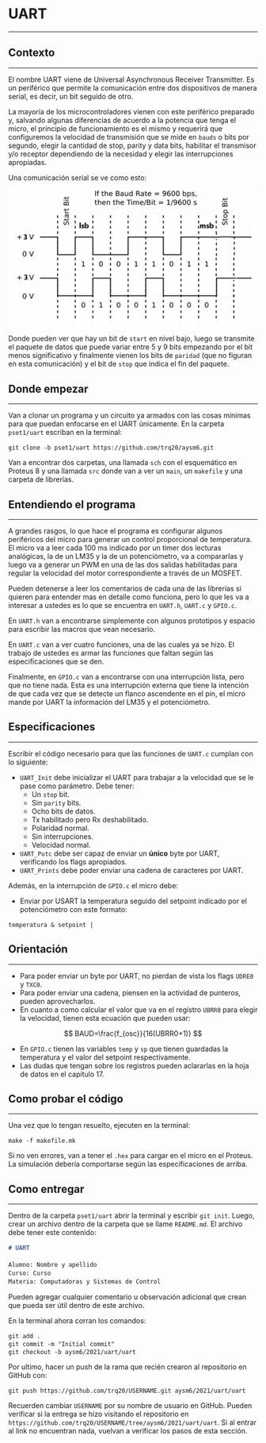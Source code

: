 <script type="text/javascript" charset="utf-8" 
src="https://cdn.mathjax.org/mathjax/latest/MathJax.js?config=TeX-AMS-MML_HTMLorMML,
https://vincenttam.github.io/javascripts/MathJaxLocal.js"></script>


# UART
---
## Contexto
---
El nombre UART viene de Universal Asynchronous Receiver Transmitter. Es un periférico que permite la comunicación entre dos dispositivos de manera serial, es decir, un bit seguido de otro.

La mayoría de los microcontroladores vienen con este periférico preparado y, salvando algunas diferencias de acuerdo a la potencia que tenga el micro, el principio de funcionamiento es el mismo y requerirá que configuremos la velocidad de transmisión que se mide en `bauds` o bits por segundo, elegir la cantidad de stop, parity y data bits, habilitar el transmisor y/o receptor dependiendo de la necesidad y elegir las interrupciones apropiadas.

Una comunicación serial se ve como esto:

![](./uart.png)

Donde pueden ver que hay un bit de `start` en nivel bajo, luego se transmite el paquete de datos que puede variar entre 5 y 9 bits empezando por el bit menos significativo y finalmente vienen los bits de `paridad` (que no figuran en esta comunicación) y el bit de `stop` que indica el fin del paquete.

## Donde empezar
---
Van a clonar un programa y un circuito ya armados con las cosas mínimas para que puedan enfocarse en el UART únicamente. En la carpeta `pset1/uart` escriban en la terminal:

```
git clone -b pset1/uart https://github.com/trq20/aysm6.git
```

Van a encontrar dos carpetas, una llamada `sch` con el esquemático en Proteus 8 y una llamada `src` donde van a ver un `main`, un `makefile` y una carpeta de librerías. 

## Entendiendo el programa
---
A grandes rasgos, lo que hace el programa es configurar algunos periféricos del micro para generar un control proporcional de temperatura. El micro va a leer cada 100 ms indicado por un timer dos lecturas analógicas, la de un LM35 y la de un potenciómetro, va a compararlas y luego va a generar un PWM en una de las dos salidas habilitadas para regular la velocidad del motor correspondiente a través de un MOSFET.

Pueden detenerse a leer los comentarios de cada una de las librerías si quieren para entender mas en detalle como funciona, pero lo que les va a interesar a ustedes es lo que se encuentra en `UART.h`, `UART.c` y `GPIO.c`.

En `UART.h` van a encontrarse simplemente con algunos prototipos y espacio para escribir las macros que vean necesario.

En `UART.c` van a ver cuatro funciones, una de las cuales ya se hizo. El trabajo de ustedes es armar las funciones que faltan según las especificaciones que se den.

Finalmente, en `GPIO.c` van a encontrarse con una interrupción lista, pero que no tiene nada. Esta es una interrupción externa que tiene la intención de que cada vez que se detecte un flanco ascendente en el pin, el micro mande por UART la información del LM35 y el potenciómetro.

## Especificaciones
---
Escribir el código necesario para que las funciones de `UART.c` cumplan con lo siguiente:
- `UART_Init` debe inicializar el UART para trabajar a la velocidad que se le pase como parámetro. Debe tener:
  - Un `stop` bit.
  - Sin `parity` bits.
  - Ocho bits de datos.
  - Tx habilitado pero Rx deshabilitado.
  - Polaridad normal.
  - Sin interrupciones.
  - Velocidad normal.
- `UART_Putc` debe ser capaz de enviar un **único** byte por UART, verificando los flags apropiados. 
- `UART_Prints` debe poder enviar una cadena de caracteres por UART.

Además, en la interrupción de `GPIO.c` el micro debe:
- Enviar por USART la temperatura seguido del setpoint indicado por el potenciómetro con este formato:

```
temperatura & setpoint |
```

## Orientación
---
- Para poder enviar un byte por UART, no pierdan de vista los flags `UDRE0` y `TXC0`.
- Para poder enviar una cadena, piensen en la actividad de punteros, pueden aprovecharlos.
- En cuanto a como calcular el valor que va en el registro `UBRR0` para elegir la velocidad, tienen esta ecuación que pueden usar:

$$
BAUD=\frac{f_{osc}}{16(UBRR0+1)}
$$

- En `GPIO.c` tienen las variables `temp` y `sp` que tienen guardadas la temperatura y el valor del setpoint respectivamente.
- Las dudas que tengan sobre los registros pueden aclararlas en la hoja de datos en el capítulo 17. 

## Como probar el código
---
Una vez que lo tengan resuelto, ejecuten en la terminal:

```
make -f makefile.mk
```

Si no ven errores, van a tener el `.hex` para cargar en el micro en el Proteus. La simulación debería comportarse según las especificaciones de arriba.

## Como entregar
---
Dentro de la carpeta `pset1/uart` abrir la terminal y escribir `git init`. Luego, crear un archivo dentro de la carpeta que se llame `README.md`. El archivo debe tener este contenido:

```markdown
# UART

Alumno: Nombre y apellido
Curso: Curso
Materia: Computadoras y Sistemas de Control
```

Pueden agregar cualquier comentario u observación adicional que crean que pueda ser útil dentro de este archivo.

En la terminal ahora corran los comandos:

```
git add .
git commit -m "Initial commit"
git checkout -b aysm6/2021/uart/uart
```

Por ultimo, hacer un push de la rama que recién crearon al repositorio en GitHub con:

```
git push https://github.com/trq20/USERNAME.git aysm6/2021/uart/uart
```

Recuerden cambiar `USERNAME` por su nombre de usuario en GitHub. Pueden verificar si la entrega se hizo visitando el repositorio en `https://github.com/trq20/USERNAME/tree/aysm6/2021/uart/uart`. Si al entrar al link no encuentran nada, vuelvan a verificar los pasos de esta sección.
